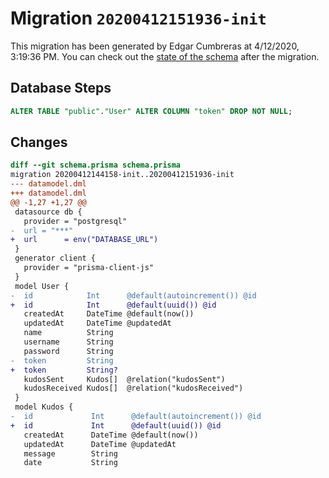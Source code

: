 # Migration `20200412151936-init`

This migration has been generated by Edgar Cumbreras at 4/12/2020, 3:19:36 PM.
You can check out the [state of the schema](./schema.prisma) after the migration.

## Database Steps

```sql
ALTER TABLE "public"."User" ALTER COLUMN "token" DROP NOT NULL;
```

## Changes

```diff
diff --git schema.prisma schema.prisma
migration 20200412144158-init..20200412151936-init
--- datamodel.dml
+++ datamodel.dml
@@ -1,27 +1,27 @@
 datasource db {
   provider = "postgresql"
-  url = "***"
+  url      = env("DATABASE_URL")
 }
 generator client {
   provider = "prisma-client-js"
 }
 model User {
-  id            Int      @default(autoincrement()) @id
+  id            Int      @default(uuid()) @id
   createdAt     DateTime @default(now())
   updatedAt     DateTime @updatedAt
   name          String
   username      String
   password      String
-  token         String
+  token         String?
   kudosSent     Kudos[]  @relation("kudosSent")
   kudosReceived Kudos[]  @relation("kudosReceived")
 }
 model Kudos {
-  id             Int      @default(autoincrement()) @id
+  id             Int      @default(uuid()) @id
   createdAt      DateTime @default(now())
   updatedAt      DateTime @updatedAt
   message        String
   date           String
```


